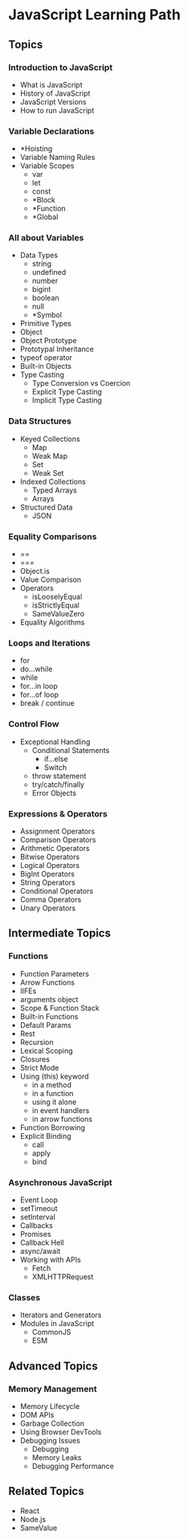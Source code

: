 # JavaScript Learning Path

## Topics

### Introduction to JavaScript

- What is JavaScript
- History of JavaScript
- JavaScript Versions
- How to run JavaScript

### Variable Declarations

- \*Hoisting
- Variable Naming Rules
- Variable Scopes
  - var
  - let
  - const
  - \*Block
  - \*Function
  - \*Global

### All about Variables

- Data Types
  - string
  - undefined
  - number
  - bigint
  - boolean
  - null
  - \*Symbol
- Primitive Types
- Object
- Object Prototype
- Prototypal Inheritance
- typeof operator
- Built-in Objects
- Type Casting
  - Type Conversion vs Coercion
  - Explicit Type Casting
  - Implicit Type Casting

### Data Structures

- Keyed Collections
  - Map
  - Weak Map
  - Set
  - Weak Set
- Indexed Collections
  - Typed Arrays
  - Arrays
- Structured Data
  - JSON

### Equality Comparisons

- ==
- ===
- Object.is
- Value Comparison
- Operators
  - isLooselyEqual
  - isStrictlyEqual
  - SameValueZero
- Equality Algorithms

### Loops and Iterations

- for
- do...while
- while
- for...in loop
- for...of loop
- break / continue

### Control Flow

- Exceptional Handling
  - Conditional Statements
    - if...else
    - Switch
  - throw statement
  - try/catch/finally
  - Error Objects

### Expressions & Operators

- Assignment Operators
- Comparison Operators
- Arithmetic Operators
- Bitwise Operators
- Logical Operators
- BigInt Operators
- String Operators
- Conditional Operators
- Comma Operators
- Unary Operators

## Intermediate Topics

### Functions

- Function Parameters
- Arrow Functions
- IIFEs
- arguments object
- Scope & Function Stack
- Built-in Functions
- Default Params
- Rest
- Recursion
- Lexical Scoping
- Closures
- Strict Mode
- Using (this) keyword
  - in a method
  - in a function
  - using it alone
  - in event handlers
  - in arrow functions
- Function Borrowing
- Explicit Binding
  - call
  - apply
  - bind

### Asynchronous JavaScript

- Event Loop
- setTimeout
- setInterval
- Callbacks
- Promises
- Callback Hell
- async/await
- Working with APIs
  - Fetch
  - XMLHTTPRequest

### Classes

- Iterators and Generators
- Modules in JavaScript
  - CommonJS
  - ESM

## Advanced Topics

### Memory Management

- Memory Lifecycle
- DOM APIs
- Garbage Collection
- Using Browser DevTools
- Debugging Issues
  - Debugging
  - Memory Leaks
  - Debugging Performance

## Related Topics

- React
- Node.js
- SameValue
